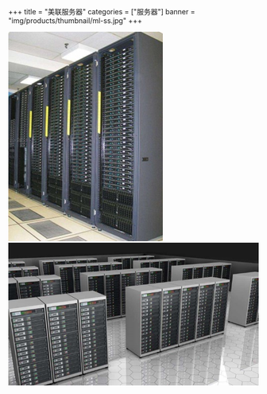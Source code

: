 +++
title = "美联服务器"
categories = ["服务器"]
banner = "img/products/thumbnail/ml-ss.jpg"
+++

![alt](1.jpg)
![alt](2.jpg)
